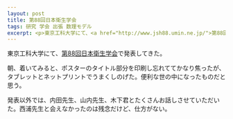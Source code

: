 ```yaml
---
layout: post
title: 第88回日本衛生学会
tags: 研究 学会 出張 数理モデル
excerpt: <p>東京工科大学にて、<a href="http://www.jsh88.umin.ne.jp/">第88回日本衛生学会</a>で発表してきた。</p>
---
```


東京工科大学にて、[第88回日本衛生学会](http://www.jsh88.umin.ne.jp/)で発表してきた。

朝、着いてみると、ポスターのタイトル部分を印刷し忘れててかなり焦ったが、タブレットとネットプリントでうまくしのげた。便利な世の中になったものだと思う。

発表以外では、内田先生、山内先生、木下君とたくさんお話しさせていただいた。西浦先生と会えなかったのは残念だけど、仕方がない。
